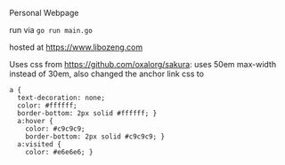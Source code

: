 Personal Webpage

run via
`go run main.go`

hosted at https://www.libozeng.com

Uses css from https://github.com/oxalorg/sakura: uses 50em max-width instead of 30em, also changed the anchor link css to

```
a {
  text-decoration: none;
  color: #ffffff;
  border-bottom: 2px solid #ffffff; }
  a:hover {
    color: #c9c9c9;
    border-bottom: 2px solid #c9c9c9; }
  a:visited {
    color: #e6e6e6; }
```
